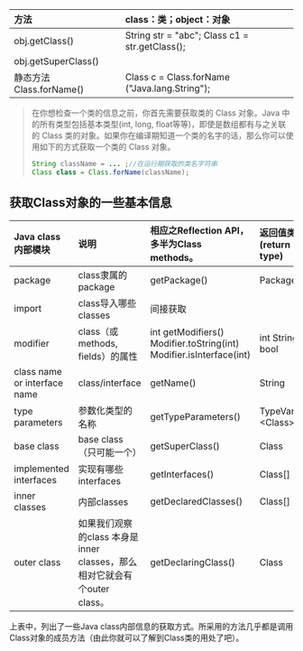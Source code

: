 | 方法 | class：类；object：对象 |
| :--- | :--- |
| obj.getClass\(\) | String str = "abc";    Class c1 = str.getClass\(\); |
| obj.getSuperClass\(\) |  |
| 静态方法 Class.forName\(\) | Class c = Class.forName \("Java.lang.String"\); |

> 在你想检查一个类的信息之前，你首先需要获取类的 Class 对象。Java 中的所有类型包括基本类型\(int, long, float等等\)，即使是数组都有与之关联的 Class 类的对象。如果你在编译期知道一个类的名字的话，那么你可以使用如下的方式获取一个类的 Class 对象。
>
> ```java
> String className = ... ;//在运行期获取的类名字符串
> Class class = Class.forName(className);
> ```



## 获取Class对象的一些基本信息

| Java class 内部模块 | 说明 | 相应之Reflection API，多半为Class methods。 | 返回值类型\(return type\) |
| :--- | :--- | :--- | :--- |
| package | class隶属的package | getPackage\(\) | Package |
| import | class导入哪些classes | 间接获取 |  |
| modifier | class（或methods, fields）的属性 |  int getModifiers\(\)                Modifier.toString\(int\)         Modifier.isInterface\(int\) | int   String    bool |
| class name or interface name | class/interface | getName\(\) | String |
| type parameters | 参数化类型的名称 | getTypeParameters\(\) | TypeVariable &lt;Class&gt;\[\] |
| base class | base class（只可能一个） | getSuperClass\(\) | Class |
| implemented interfaces | 实现有哪些interfaces | getInterfaces\(\) | Class\[\] |
| inner classes | 内部classes | getDeclaredClasses\(\) | Class\[\] |
| outer class | 如果我们观察的class 本身是inner classes，那么相对它就会有个outer class。 | getDeclaringClass\(\) | Class |

上表中，列出了一些Java class内部信息的获取方式。所采用的方法几乎都是调用Class对象的成员方法（由此你就可以了解到Class类的用处了吧）。

